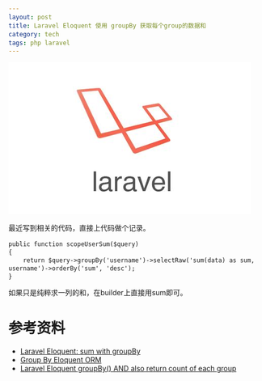 ```yaml
---
layout: post
title: Laravel Eloquent 使用 groupBy 获取每个group的数据和
category: tech
tags: php laravel
---
```


![](/assets/img/laravel.jpg)

最近写到相关的代码，直接上代码做个记录。

    public function scopeUserSum($query)
    {
        return $query->groupBy('username')->selectRaw('sum(data) as sum, username')->orderBy('sum', 'desc');
    }

如果只是纯粹求一列的和，在builder上直接用sum即可。
    
# 参考资料
    
* [Laravel Eloquent: sum with groupBy](http://stackoverflow.com/questions/24887708/laravel-eloquent-sum-with-groupby)    
* [Group By Eloquent ORM](http://stackoverflow.com/questions/22562101/group-by-eloquent-orm)    
* [Laravel Eloquent groupBy() AND also return count of each group](http://stackoverflow.com/questions/18533080/laravel-eloquent-groupby-and-also-return-count-of-each-group)    
